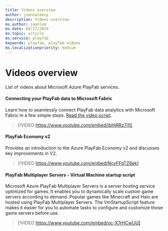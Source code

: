 ```yaml
---
title: Videos overview
author: joannaleecy
description: Videos overview
ms.author: joanlee
ms.date: 04/17/2024
ms.topic: article
ms.service: playfab
keywords: playfab, playfab videos
ms.localizationpriority: medium
---
```


# Videos overview

List of videos about Microsoft Azure PlayFab services.

#### Connecting your PlayFab data to Microsoft Fabric

Learn how to seamlessly connect PlayFab data analytics with Microsoft Fabric in a few simple steps. [Read the video script](script/script-playfab-data-and-microsoft-fabric.md).

>[!VIDEO https://www.youtube.com/embed/lbHjRRz7i1I]

#### PlayFab Economy v2

Provides an introduction to the Azure PlayFab Economy v2 and discusses key improvements in V2.

>[!VIDEO https://www.youtube.com/embed/NcvFFgTZ6ek]

#### PlayFab Multiplayer Servers - Virtual Machine startup script

Microsoft Azure PlayFab Multiplayer Servers is a server hosting service optimized for games. It enables you to dynamically scale custom game servers according to demand. Popular games like Minecraft and Halo are hosted using PlayFab Multiplayer Servers. The VmStartupScript feature makes it easier for you to automate tasks to configure and customize those game servers before use.

>[!VIDEO https://www.youtube.com/embed/oc-X7rHCwUU]
